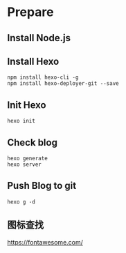 # Prepare
## Install Node.js
## Install Hexo
```shell
npm install hexo-cli -g
npm install hexo-deployer-git --save
```
## Init Hexo
`hexo init`
## Check blog
```shell
hexo generate
hexo server
``` 
## Push Blog to git
`hexo g -d`

## 图标查找
https://fontawesome.com/